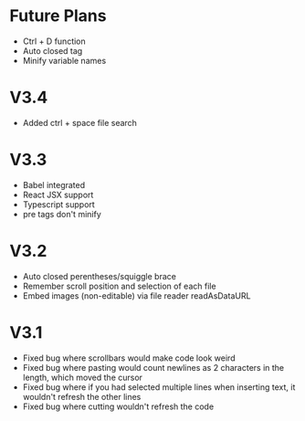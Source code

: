 # Future Plans
- Ctrl + D function
- Auto closed tag
- Minify variable names
# V3.4
- Added ctrl + space file search
# V3.3
- Babel integrated
- React JSX support
- Typescript support
- pre tags don't minify
# V3.2
- Auto closed perentheses/squiggle brace
- Remember scroll position and selection of each file
- Embed images (non-editable) via file reader readAsDataURL
# V3.1
- Fixed bug where scrollbars would make code look weird
- Fixed bug where pasting would count newlines as 2 characters in the length, which moved the cursor
- Fixed bug where if you had selected multiple lines when inserting text, it wouldn't refresh the other lines
- Fixed bug where cutting wouldn't refresh the code
